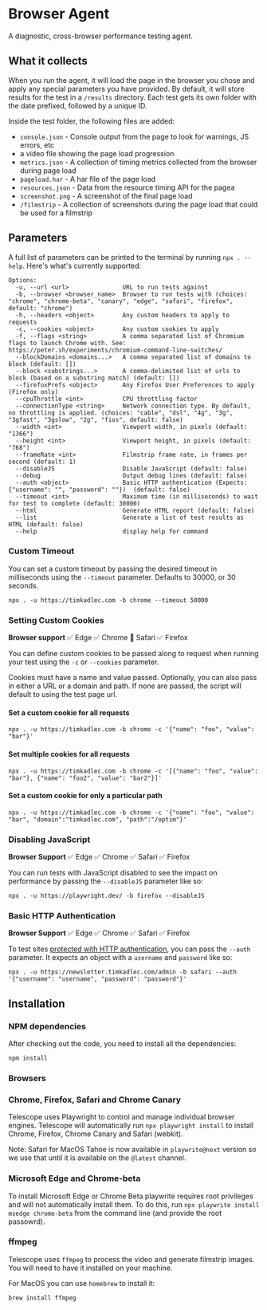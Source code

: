 # Browser Agent

A diagnostic, cross-browser performance testing agent.

## What it collects

When you run the agent, it will load the page in the browser you chose and apply any special parameters you have provided. By default, it will store results for the test in a `/results` directory. Each test gets its own folder with the date prefixed, followed by a unique ID.

Inside the test folder, the following files are added:

- `console.json` - Console output from the page to look for warnings, JS errors, etc
- a video file showing the page load progression
- `metrics.json` - A collection of timing metrics collected from the browser during page load
- `pageload.har` - A har file of the page load
- `resources.json` - Data from the resource timing API for the pagea
- `screenshot.png` - A screenshot of the final page load
- `/filmstrip` - A collection of screenshots during the page load that could be used for a filmstrip

## Parameters

A full list of parameters can be printed to the terminal by running `npx . --help`. Here's what's currently supported:

```
Options:
  -u, --url <url>               URL to run tests against
  -b, --browser <browser_name>  Browser to run tests with (choices: "chrome", "chrome-beta", "canary", "edge", "safari", "firefox", default: "chrome")
  -h, --headers <object>        Any custom headers to apply to requests
  -c, --cookies <object>        Any custom cookies to apply
  -f, --flags <string>          A comma separated list of Chromium flags to launch Chrome with. See: https://peter.sh/experiments/chromium-command-line-switches/
  --blockDomains <domains...>   A comma separated list of domains to block (default: [])
  --block <substrings...>       A comma-delimited list of urls to block (based on a substring match) (default: [])
  --firefoxPrefs <object>       Any Firefox User Preferences to apply (Firefox only)
  --cpuThrottle <int>           CPU throttling factor
  --connectionType <string>     Network connection type. By default, no throttling is applied. (choices: "cable", "dsl", "4g", "3g", "3gfast", "3gslow", "2g", "fios", default: false)
  --width <int>                 Viewport width, in pixels (default: "1366")
  --height <int>                Viewport height, in pixels (default: "768")
  --frameRate <int>             Filmstrip frame rate, in frames per second (default: 1)
  --disableJS                   Disable JavaScript (default: false)
  --debug                       Output debug lines (default: false)
  --auth <object>               Basic HTTP authentication (Expects: {"username": "", "password": ""})  (default: false)
  --timeout <int>               Maximum time (in milliseconds) to wait for test to complete (default: 30000)
  --html                        Generate HTML report (default: false)
  --list                        Generate a list of test results as HTML (default: false)
  --help                        display help for command
```

### Custom Timeout

You can set a custom timeout by passing the desired timeout in milliseconds using the `--timeout` parameter. Defaults to 30000, or 30 seconds.

```
npx . -u https://timkadlec.com -b chrome --timeout 50000
```

### Setting Custom Cookies

**Browser support**
✅ Edge
✅ Chrome
🚫 Safari
✅ Firefox

You can define custom cookies to be passed along to request when running your test using the `-c` or `--cookies` parameter.

Cookies must have a name and value passed. Optionally, you can also pass in either a URL or a domain and path. If none are passed, the script will default to using the test page url.

#### Set a custom cookie for all requests

```
npx . -u https://timkadlec.com -b chrome -c '{"name": "foo", "value": "bar"}'
```

#### Set multiple cookies for all requests

```
npx . -u https://timkadlec.com -b chrome -c '[{"name": "foo", "value": "bar"}, {"name": "foo2", "value": "bar2"}]'
```

#### Set a custom cookie for only a particular path

```
npx . -u https://timkadlec.com -b chrome -c '{"name": "foo", "value": "bar", "domain":"timkadlec.com", "path":"/optim"}'
```

### Disabling JavaScript

**Browser Support**
✅ Edge
✅ Chrome
✅ Safari
✅ Firefox

You can run tests with JavaScript disabled to see the impact on performance by passing the `--disableJS` parameter like so:

```
npx . -u https://playwright.dev/ -b firefox --disableJS
```

### Basic HTTP Authentication

**Browser Support**
✅ Edge
✅ Chrome
✅ Safari
✅ Firefox

To test sites [protected with HTTP authentication](https://developer.mozilla.org/en-US/docs/Web/HTTP/Authentication), you can pass the `--auth` parameter. It expects an object with a `username` and `password` like so:

```
npx . -u https://newsletter.timkadlec.com/admin -b safari --auth '{"username": "username", "password": "password"}'
```

## Installation

### NPM dependencies

After checking out the code, you need to install all the dependencies:

```
npm install
```

### Browsers

### Chrome, Firefox, Safari and Chrome Canary

Telescope uses Playwright to control and manage individual browser engines. Telescope will automatically run `npx playwright install` to install Chrome, Firefox, Chrome Canary and Safari (webkit).

Note: Safari for MacOS Tahoe is now available in `playwrite@next` version so we use that until it is available on the `@latest` channel.

### Microsoft Edge and Chrome-beta

To install Microsoft Edge or Chrome Beta playwrite requires root privileges and will not automatically install them. To do this, run `npx playwrite install msedge chrome-beta` from the command line (and provide the root passowrd).

### ffmpeg

Telescope uses `ffmpeg` to process the video and generate filmstrip images. You will need to have it installed on your machine.

For MacOS you can use `homebrew` to install it:

```
brew install ffmpeg
```

